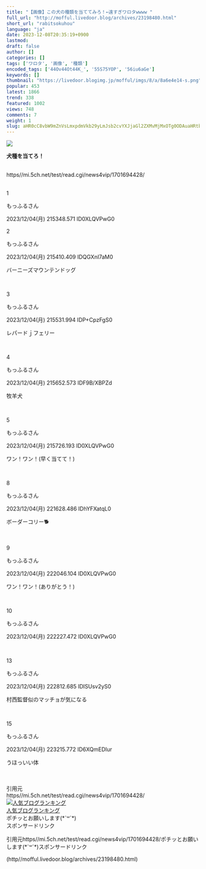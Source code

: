 ```yaml
---
title: "【画像】この犬の種類を当ててみろ！←遠すぎワロタwwww "
full_url: "http://mofful.livedoor.blog/archives/23198480.html"
short_url: "rabitsokuhou"
language: "ja"
date: 2023-12-08T20:35:19+0900
lastmod: 
draft: false
author: []
categories: []
tags: ['ワロタ', '画像', '種類']
encoded_tags: ['44Ov44Ot44K_', '55S75YOP', '56iu6aGe']
keywords: []
thumbnail: "https://livedoor.blogimg.jp/mofful/imgs/8/a/8a6e4e14-s.png"
popular: 453
latest: 1866
trend: 338
featured: 1002
views: 748
comments: 7
weight: 1
slug: aHR0cC8vbW9mZnVsLmxpdmVkb29yLmJsb2cvYXJjaGl2ZXMvMjMxOTg0ODAuaHRtbA==
---
```


![](https://livedoor.blogimg.jp/mofful/imgs/8/a/8a6e4e14-s.png)

<div><p><b><p>犬種を当てろ！</p></b><br> https//mi.5ch.net/test/read.cgi/news4vip/1701694428/</p><p class='t_h'><br>1 <p>もっふるさん</p> <p> 2023/12/04(月) 215348.571 ID0XLQVPwG0</p></p><p class='t_h'>2 <p>もっふるさん</p> <p> 2023/12/04(月) 215410.409 IDQGXnI7aM0</p></p> <p class='t_b'> バーニーズマウンテンドッグ </p><br> <p class='t_h'>3 <p>もっふるさん</p> <p> 2023/12/04(月) 215531.994 IDP+CpzFgS0</p></p> <p class='t_b'> レパードｊフェリー </p><br> <p class='t_h'>4 <p>もっふるさん</p> <p> 2023/12/04(月) 215652.573 IDF9B/XBPZd</p></p> <p class='t_b'> 牧羊犬 </p><br> <p class='t_h'>5 <p>もっふるさん</p> <p> 2023/12/04(月) 215726.193 ID0XLQVPwG0</p></p> <p class='t_b'> ワン！ワン！(早く当てて！) </p><br> <p class='t_h'>8 <p>もっふるさん</p> <p> 2023/12/04(月) 221628.486 IDhYFXatqL0</p></p> <p class='t_b'> ボーダーコリー🐕 </p><br> <p class='t_h'>9 <p>もっふるさん</p> <p> 2023/12/04(月) 222046.104 ID0XLQVPwG0</p></p> <p class='t_b'> ワン！ワン！(ありがとう！) </p><br> <p class='t_h'>10 <p>もっふるさん</p> <p> 2023/12/04(月) 222227.472 ID0XLQVPwG0</p></p> <br> <p class='t_h'>13 <p>もっふるさん</p> <p> 2023/12/04(月) 222812.685 IDISUsv2yS0</p></p> <p class='t_b'> 村西監督似のマッチョが気になる </p><br> <p class='t_h'>15 <p>もっふるさん</p> <p> 2023/12/04(月) 223215.772 ID6XQmEDIur</p></p> <p class='t_b'> うほっいい体 </p><br> <br>引用元<br>https//mi.5ch.net/test/read.cgi/news4vip/1701694428/<br><a href='//blog.with2.net/link/?2036932'><img title='人気ブログランキング' src='https//blog.with2.net/img/banner/banner_21.gif'></a><br><a href='//blog.with2.net/link/?2036932'>人気ブログランキング</a><br>ポチッとお願いします(*´꒳`*)<br>スポンサードリンク<br><img alt='' src='https//www11.a8.net/0.gif?a8mat=3BDUGQ+4RHMA+2HOM+BS629' height='1' width='1' border='0'> <p>引用元https//mi.5ch.net/test/read.cgi/news4vip/1701694428/ポチッとお願いします(*´꒳`*)スポンサードリンク</p></div>

(http//mofful.livedoor.blog/archives/23198480.html)
